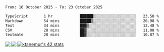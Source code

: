 <!--START_SECTION:waka-->

```txt
From: 16 October 2025 - To: 23 October 2025

TypeScript       1 hr            ██████░░░░░░░░░░░░░░░░░░░   23.50 %
Markdown         54 mins         █████▒░░░░░░░░░░░░░░░░░░░   20.98 %
Text             34 mins         ███▒░░░░░░░░░░░░░░░░░░░░░   13.48 %
CSV              28 mins         ██▓░░░░░░░░░░░░░░░░░░░░░░   11.08 %
textmate         28 mins         ██▓░░░░░░░░░░░░░░░░░░░░░░   10.87 %
```

<!--END_SECTION:waka-->
<a href="https://github.com/anuraghazra/github-readme-stats">
  <img align="left" src="https://github-readme-stats.vercel.app/api?username=Tanesan&count_private=true&show_icons=true" />
<img align="left" src="https://github-readme-stats.vercel.app/api/top-langs/?username=Tanesan" />
</a>

[![ktanemur's 42 stats](https://badge42.vercel.app/api/v2/cl1wslf6s002109l771rng2w8/stats?cursusId=21&coalitionId=62)](https://github.com/JaeSeoKim/badge42)
